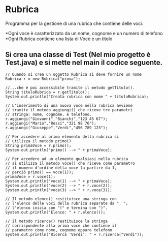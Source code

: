 # Rubrica

Programma per la gestione di una rubrica che contiene delle voci. 
 
*Ogni voce è caratterizzato da un nome, cognome e un numero di telefono  
*Ogni Rubrica contiene una lista di Voce e un titolo

## Si crea una classe di Test (Nel mio progetto è Test.java) e si mette nel main il codice seguente.  

	// Quando si crea un oggetto Rubrica si deve fornire un nome 
	Rubrica r = new Rubrica("prova");
		
	//...che è poi accessibile tramite il metodo getTitolo().
	String titoloRubrica = r.getTitolo();
	System.out.println("Creata rubrica con nome " + titoloRubrica);
	
	// L'inserimento di una nuova voce nella rubrica avviene 
	// tramite il metodo aggiungi() che riceve tre parametri
	// stringa: nome, cognome, e telefono.
	r.aggiungi("Giovanni","Bianchi","123 45 67");
	r.aggiungi("Mario","Rossi","321 98 76");
	r.aggiungi("Giuseppe","Verdi","456 789 123");
	
	// Per accedere al primo elemento della rubrica si 
	// utilizza il metodo primo()
	String primaVoce = r.primo();
	System.out.println("primo() --> " + primaVoce);
	
	// Per accedere ad un elemento qualsiasi nella rubrica 
	// si utilizza il metodo voce() che riceve come parametro 
	// il numero d'ordine della voce (a partire da 1, 
	// perciò primo() == voce(1));
	primaVoce = r.voce(1); 
	System.out.println("voce(1) --> " + primaVoce);
	System.out.println("voce(2) --> " + r.voce(2));
	System.out.println("voce(3) --> " + r.voce(3));
	
	// Il metodo elenco() restituisce una stringa con 
	// l'elenco delle voci della rubrica separate da ", "; 
	// l'elenco inizia con "(" e termina con ")".
	System.out.println("Elenco: " + r.elenco());
	
	// il metodo ricerca() restituisce la stringa 
	// corrispondente alla prima voce che contiene il 
	// parametro come nome, cognome oppure telefono
	System.out.println("Ricerca 'Verdi': " + r.ricerca("Verdi"));
